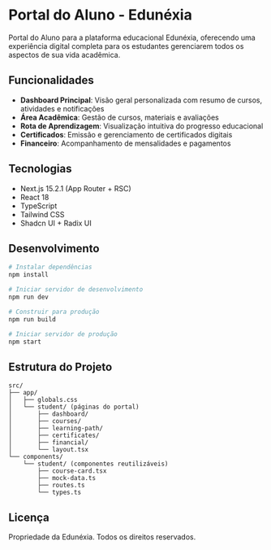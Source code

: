 # Portal do Aluno - Edunéxia

Portal do Aluno para a plataforma educacional Edunéxia, oferecendo uma experiência digital completa para os estudantes gerenciarem todos os aspectos de sua vida acadêmica.

## Funcionalidades

- **Dashboard Principal**: Visão geral personalizada com resumo de cursos, atividades e notificações
- **Área Acadêmica**: Gestão de cursos, materiais e avaliações
- **Rota de Aprendizagem**: Visualização intuitiva do progresso educacional
- **Certificados**: Emissão e gerenciamento de certificados digitais
- **Financeiro**: Acompanhamento de mensalidades e pagamentos

## Tecnologias

- Next.js 15.2.1 (App Router + RSC)
- React 18
- TypeScript
- Tailwind CSS
- Shadcn UI + Radix UI

## Desenvolvimento

```bash
# Instalar dependências
npm install

# Iniciar servidor de desenvolvimento
npm run dev

# Construir para produção
npm run build

# Iniciar servidor de produção
npm start
```

## Estrutura do Projeto

```
src/
├── app/
│   ├── globals.css
│   └── student/ (páginas do portal)
│       ├── dashboard/
│       ├── courses/
│       ├── learning-path/
│       ├── certificates/
│       ├── financial/
│       └── layout.tsx
└── components/
    └── student/ (componentes reutilizáveis)
        ├── course-card.tsx
        ├── mock-data.ts
        ├── routes.ts
        └── types.ts
```

## Licença

Propriedade da Edunéxia. Todos os direitos reservados.
